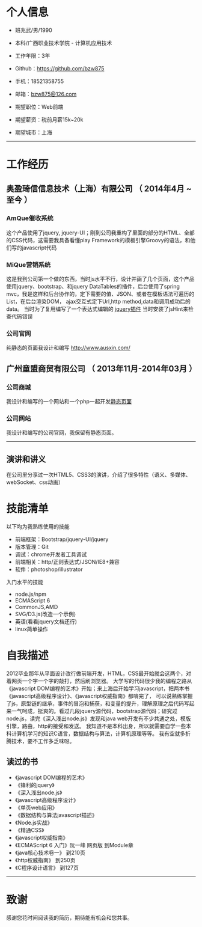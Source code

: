 # 个人信息

 - 班兆武/男/1990 
 - 本科/广西职业技术学院 - 计算机应用技术 
 - 工作年限：3年
 - Github：https://github.com/bzw875
 - 手机：18521358755
 - 邮箱：bzw875@126.com

 - 期望职位：Web前端
 - 期望薪资：税前月薪15k~20k
 - 期望城市：上海

---

# 工作经历

## 奥盈琦信信息技术（上海）有限公司 （ 2014年4月 ~ 至今 ）

### AmQue催收系统 
这个产品使用了jquery, jquery-UI；刚到公司我重构了里面的部分的HTML、全部的CSS代码，这需要我具备看懂play Framework的模板引擎Groovy的语法，和他们写的javascript代码


### MiQue营销系统
这是我到公司第一个做的东西，当时js水平不行，设计并画了几个页面，这个产品使用jquery、bootstrap、和jquery DataTables的插件，后台使用了spring mvc，我是这样和后台协作的，定下需要的值、JSON、或者在模板语法可遍历的List，在后台渲染DOM，
ajax交互式定下Url,http method,data和调用成功后的data。
当时为了复用编写了一个表达式编辑的 [jquery插件](http://enterprise.mique.ausxin.net/mique/resource/javascript/ausxin-plugins.js)
当时安装了jsHint来检查代码错误


### 公司官网
纯静态的页面我设计和编写 http://www.ausxin.com/

 
## 广州童盟商贸有限公司 （ 2013年11月-2014年03月 ）

### 公司商城  
我设计和编写的一个网站和一个php一起开发[静态页面](http://bzw875.github.io/BearWOW-Mall/)


###  公司网站
我设计和编写的公司官网，我保留有静态页面。


---


## 演讲和讲义
在公司里分享过一次HTML5、CSS3的演讲，介绍了很多特性（语义、多媒体、webSocket、css动画）

# 技能清单

以下均为我熟练使用的技能

- 前端框架：Bootstrap/jquery-UI/jquery
- 版本管理：Git
- 调试：chrome开发者工具调试
- 前端相关：http/正则表达式/JSON/IE8+兼容
- 软件：photoshop/illustrator

入门水平的技能
- node.js/npm
- ECMAScript 6
- CommonJS,AMD
- SVG/D3.js(改造一个示例)
- 英语(看看jquery文档还行)
- linux简单操作

# 自我描述
2012毕业那年从平面设计改行做前端开发，HTML，CSS最开始就会这两个，对着网页一个字一个字的敲打，然后刷浏览器。
大学写的代码很少我的编程之路从《javascript DOM编程的艺术》开始；来上海后开始学习javascript，把两本书《javascript高级程序设计》、《javascript权威指南》都啃完了， 可以说熟练掌握了js，原型链的继承，事件的冒泡和捕获，和变量的提升，理解原理之后代码写起来一气呵成，挺爽的。看过几段jquery源代码，bootstrap源代码；研究过node.js，读完《深入浅出node.js》发现和java web开发有不少共通之处，模版引擎，路由，http的接受和发送。 我知道不是本科出身，所以就需要自学一些本科计算机学习的知识C语言，数据结构与算法，计算机原理等等。 我有空就多折腾技术，要不工作多乏味呀。

## 读过的书

- 《javascript DOM编程的艺术》
- 《锋利的jquery》
- 《深入浅出node.js》
- 《javascript高级程序设计》
- 《单页web应用》
- 《数据结构与算法javascript描述》
- 《Node.js实战》
- 《精通CSS》
- 《javascript权威指南》 
- 《ECMAScript 6 入门》阮一峰 网页版 到Module章
- 《java核心技术卷一》 到210页
- 《http权威指南》 到250页
- 《C程序设计语言》 到127页


---

# 致谢
感谢您花时间阅读我的简历，期待能有机会和您共事。
